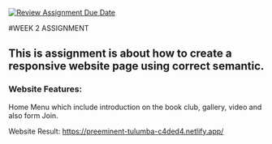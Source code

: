 [![Review Assignment Due Date](https://classroom.github.com/assets/deadline-readme-button-24ddc0f5d75046c5622901739e7c5dd533143b0c8e959d652212380cedb1ea36.svg)](https://classroom.github.com/a/6H2sAzcR)

#WEEK 2 ASSIGNMENT

## This is assignment is about how to create a responsive website page using correct semantic.

### Website Features:
Home Menu which include introduction on the book club, gallery, video and also form Join.

Website Result: https://preeminent-tulumba-c4ded4.netlify.app/

